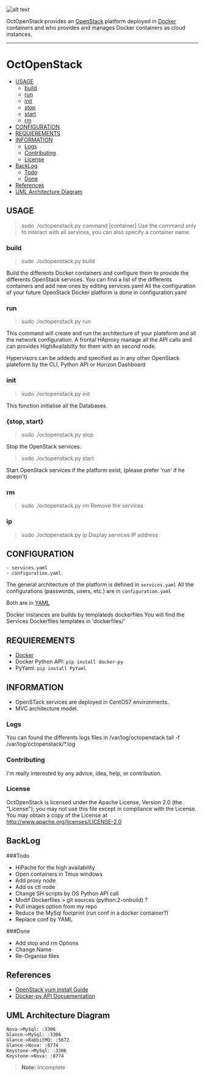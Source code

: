 ![alt text](https://raw.githubusercontent.com/Epheo/py-devstack/CentOS/documentation/images/octopenstack.png "OctOpenStack" )

OctOpenStack provides an [OpenStack](http://openstack.org) platform deployed in [Docker](http://docker.io) containers and who provides and manages Docker containers as cloud instances.

-------------

OctOpenStack
============

* [USAGE](#usage)
  * [build](#build)
  * [run](#run)
  * [init](#init)
  * [stop](#stop)
  * [start](#start)
  * [rm](#rm)
* [CONFIGURATION](#configuration)
* [REQUIEREMENTS](#requierements)
* [INFORMATION](#information)
  * [Logs](#logs)
  * [Contributing](#contributing)
  * [License](#license)
* [BackLog](#backlog)
  * [Todo](#todo)
  * [Done](#done)
* [References](#references)
* [UML Architecture Diagram](#uml-architecture-diagram)


USAGE
------
> sudo ./octopenstack.py command [container]
Use the command only to interact with all services, you can also specify a container name.

### build
> sudo ./octopenstack.py build

Build the differents Docker containers and configure them to provide the differents OpenStack services.
You can find a list of the differents containers and add new ones by editing services.yaml
All the configuration of your future OpenStack Docker platform is done in configuration.yaml

### run
> sudo ./octopenstack.py run

This command will create and run the architecture of your plateform and all the network configuration.
A frontal HAproxy manage all the API calls and can provides HighAvailabilty for them with an second node.

Hypervisors can be addeds and specified as in any other OpenStack plateform by the CLI, Python API or Horizon Dashboard

### init
> sudo ./octopenstack.py init

This fonction initialise all the Databases.

### {stop, start}
> sudo ./octopenstack.py stop

Stop the OpenStack services.

> sudo ./octopenstack.py start

Start OpenStack services if the platform exist, (please prefer 'run' if he doesn't)

### rm
> sudo ./octopenstack.py rm
Remove the services

### ip
> sudo ./octopenstack.py ip
Display services IP address 

CONFIGURATION
-------------

	- services.yaml
	- configuration.yaml

The general architecture of the platform is defined in `services.yaml` 
All the configurations (passwords, users, etc.) are in `configuration.yaml`

Both are in [YAML](http://www.yaml.org/)

Docker instances are builds by templateds dockerfiles
You will find the Services Dockerfiles templates in 'dockerfiles/'

REQUIEREMENTS
-------------
- [Docker](https://docs.docker.com/installation/archlinux/)
- Docker Python API: `pip install docker-py`
- PyYaml: `pip install PyYaml`


INFORMATION
-----------
- OpenSTack services are deployed in CentOS7 environments.
- MVC architecture model.

### Logs
You can found the differents logs files in /var/log/octopenstack
	tail -f /var/log/octopenstack/*.log

### Contributing
I'm really interested by any advice, idea, help, or contribution.

### License
OctOpenStack is licensed under the Apache License, Version 2.0 (the "License"); you may not use this file except in compliance with the License. You may obtain a copy of the License at http://www.apache.org/licenses/LICENSE-2.0


BackLog
-------
###Todo
- HiPache for the high availability
- Open containers in Tmux windows
- Add proxy node
- Add os ctl node
- Change SH scripts by OS Python API call
- Modif Dockerfiles > git sources (python:2-onbuild) ?
- Pull images option from my repo
- Reduce the MySql footprint (run conf in a docker container?)
- Replace conf by YAML

###Done
- Add stop and rm Options
- Change Name
- Re-Organise files


References
----------
- [OpenStack yum Install Guide](http://docs.openstack.org/icehouse/install-guide/install/yum/content/)
- [Docker-py API Docuementation](https://github.com/docker/docker-py/blob/master/README.md)

UML Architecture Diagram
------------------------
```sequence
Nova->MySql: :3306
Glance->MySql: :3306
Glance->RabbitMQ: :5672
Glance->Nova: :8774
Keystone->MySql: :3306
Keystone->Nova: :8774
```
> **Note:** Incomplete